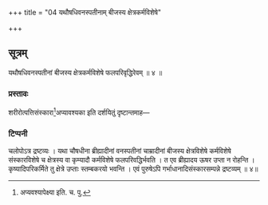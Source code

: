 +++
title = "04 यथौषधिवनस्पतीनाम् बीजस्य क्षेत्रकर्मविशेषे"

+++
## सूत्रम्
यथौषधिवनस्पतीनां बीजस्य क्षेत्रकर्मविशेषे फलपरिवृद्धिरेवम् ॥ ४ ॥  
### प्रस्तावः
शरीरोत्पत्तिसंस्कारा[^३]अप्यावश्यका इति दर्शयितुं दृष्टान्तमाह—  
### टिप्पनी
चलोपोऽत्र द्रष्टव्यः । यथा चौषधीना ब्रीह्यादीनां वनस्पतीनां चाम्रादीनां बीजस्य क्षेत्रविशेषे कर्मविशेषे संस्कारविशेषे च क्षेत्रस्य वा कृम्यादौ कर्मविशेषे फलपरिवद्धिर्भवति । त एव ब्रीह्यादय ऊषर उप्ता न रोहन्ति । कृष्यादिपरिकर्मिते तु क्षेत्रे उप्ताः स्तम्बकरयो भवन्ति । एवं पुरुषेऽपि गर्भाधानादिसंस्कारसम्पन्ने द्रष्टव्यम् ॥ ४॥  

[^३]: अप्यवश्यापेक्ष्या इति. च. पु.

